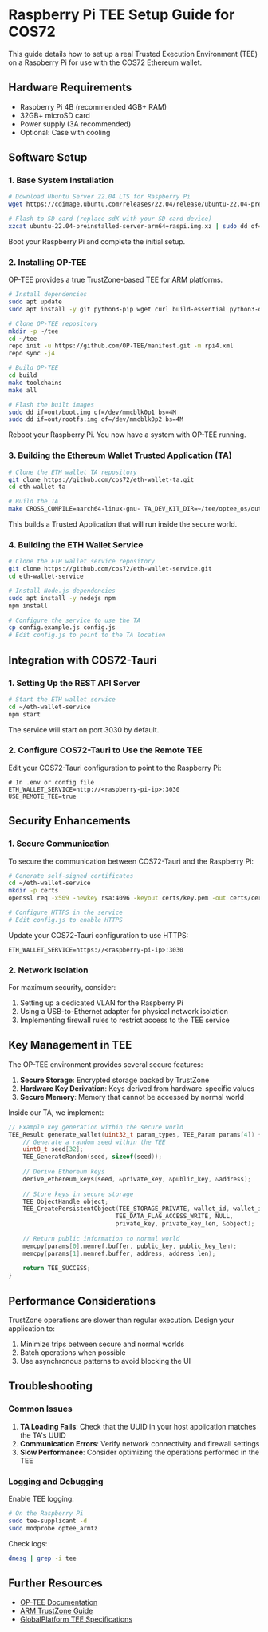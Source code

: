 # Raspberry Pi TEE Setup Guide for COS72

This guide details how to set up a real Trusted Execution Environment (TEE) on a Raspberry Pi for use with the COS72 Ethereum wallet.

## Hardware Requirements

- Raspberry Pi 4B (recommended 4GB+ RAM)
- 32GB+ microSD card
- Power supply (3A recommended)
- Optional: Case with cooling

## Software Setup

### 1. Base System Installation

```bash
# Download Ubuntu Server 22.04 LTS for Raspberry Pi
wget https://cdimage.ubuntu.com/releases/22.04/release/ubuntu-22.04-preinstalled-server-arm64+raspi.img.xz

# Flash to SD card (replace sdX with your SD card device)
xzcat ubuntu-22.04-preinstalled-server-arm64+raspi.img.xz | sudo dd of=/dev/sdX bs=4M status=progress
```

Boot your Raspberry Pi and complete the initial setup.

### 2. Installing OP-TEE

OP-TEE provides a true TrustZone-based TEE for ARM platforms.

```bash
# Install dependencies
sudo apt update
sudo apt install -y git python3-pip wget curl build-essential python3-dev python3-pycryptodome python3-pyelftools

# Clone OP-TEE repository
mkdir -p ~/tee
cd ~/tee
repo init -u https://github.com/OP-TEE/manifest.git -m rpi4.xml
repo sync -j4

# Build OP-TEE
cd build
make toolchains
make all

# Flash the built images
sudo dd if=out/boot.img of=/dev/mmcblk0p1 bs=4M
sudo dd if=out/rootfs.img of=/dev/mmcblk0p2 bs=4M
```

Reboot your Raspberry Pi. You now have a system with OP-TEE running.

### 3. Building the Ethereum Wallet Trusted Application (TA)

```bash
# Clone the ETH wallet TA repository
git clone https://github.com/cos72/eth-wallet-ta.git
cd eth-wallet-ta

# Build the TA
make CROSS_COMPILE=aarch64-linux-gnu- TA_DEV_KIT_DIR=~/tee/optee_os/out/arm/export-ta_arm64
```

This builds a Trusted Application that will run inside the secure world.

### 4. Building the ETH Wallet Service

```bash
# Clone the ETH wallet service repository
git clone https://github.com/cos72/eth-wallet-service.git
cd eth-wallet-service

# Install Node.js dependencies
sudo apt install -y nodejs npm
npm install

# Configure the service to use the TA
cp config.example.js config.js
# Edit config.js to point to the TA location
```

## Integration with COS72-Tauri

### 1. Setting Up the REST API Server

```bash
# Start the ETH wallet service
cd ~/eth-wallet-service
npm start
```

The service will start on port 3030 by default.

### 2. Configure COS72-Tauri to Use the Remote TEE

Edit your COS72-Tauri configuration to point to the Raspberry Pi:

```
# In .env or config file
ETH_WALLET_SERVICE=http://<raspberry-pi-ip>:3030
USE_REMOTE_TEE=true
```

## Security Enhancements

### 1. Secure Communication

To secure the communication between COS72-Tauri and the Raspberry Pi:

```bash
# Generate self-signed certificates
cd ~/eth-wallet-service
mkdir -p certs
openssl req -x509 -newkey rsa:4096 -keyout certs/key.pem -out certs/cert.pem -days 365 -nodes

# Configure HTTPS in the service
# Edit config.js to enable HTTPS
```

Update your COS72-Tauri configuration to use HTTPS:

```
ETH_WALLET_SERVICE=https://<raspberry-pi-ip>:3030
```

### 2. Network Isolation

For maximum security, consider:

1. Setting up a dedicated VLAN for the Raspberry Pi
2. Using a USB-to-Ethernet adapter for physical network isolation
3. Implementing firewall rules to restrict access to the TEE service

## Key Management in TEE

The OP-TEE environment provides several secure features:

1. **Secure Storage**: Encrypted storage backed by TrustZone
2. **Hardware Key Derivation**: Keys derived from hardware-specific values
3. **Secure Memory**: Memory that cannot be accessed by normal world

Inside our TA, we implement:

```c
// Example key generation within the secure world
TEE_Result generate_wallet(uint32_t param_types, TEE_Param params[4]) {
    // Generate a random seed within the TEE
    uint8_t seed[32];
    TEE_GenerateRandom(seed, sizeof(seed));
    
    // Derive Ethereum keys
    derive_ethereum_keys(seed, &private_key, &public_key, &address);
    
    // Store keys in secure storage
    TEE_ObjectHandle object;
    TEE_CreatePersistentObject(TEE_STORAGE_PRIVATE, wallet_id, wallet_id_len,
                              TEE_DATA_FLAG_ACCESS_WRITE, NULL, 
                              private_key, private_key_len, &object);
    
    // Return public information to normal world
    memcpy(params[0].memref.buffer, public_key, public_key_len);
    memcpy(params[1].memref.buffer, address, address_len);
    
    return TEE_SUCCESS;
}
```

## Performance Considerations

TrustZone operations are slower than regular execution. Design your application to:

1. Minimize trips between secure and normal worlds
2. Batch operations when possible
3. Use asynchronous patterns to avoid blocking the UI

## Troubleshooting

### Common Issues

1. **TA Loading Fails**: Check that the UUID in your host application matches the TA's UUID
2. **Communication Errors**: Verify network connectivity and firewall settings
3. **Slow Performance**: Consider optimizing the operations performed in the TEE

### Logging and Debugging

Enable TEE logging:

```bash
# On the Raspberry Pi
sudo tee-supplicant -d 
sudo modprobe optee_armtz
```

Check logs:

```bash
dmesg | grep -i tee
```

## Further Resources

- [OP-TEE Documentation](https://optee.readthedocs.io/)
- [ARM TrustZone Guide](https://developer.arm.com/documentation/100935/0100/)
- [GlobalPlatform TEE Specifications](https://globalplatform.org/specs-library/?filter-committee=tee) 